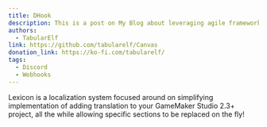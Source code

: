 ```yaml
---
title: DHook
description: This is a post on My Blog about leveraging agile frameworks.
authors: 
  - TabularElf
link: https://github.com/tabularelf/Canvas
donation_link: https://ko-fi.com/tabularelf/
tags:
  - Discord
  - Webhooks
---
```


Lexicon is a localization system focused around on simplifying implementation of adding translation to your GameMaker Studio 2.3+ project, all the while allowing specific sections to be replaced on the fly!

